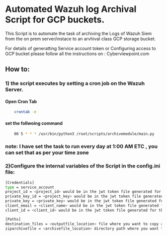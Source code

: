 # Automated Wazuh log Archival Script for GCP buckets.

This Script is to automate the task of archiving the Logs of Wazuh Siem from the on prem server/instace to an arvhival class GCP storage bucket.

For details of generatting Service account token or Configuring access to GCP bucket please follow all the instructions on : Cyberviewpoint.com

## How to:

### 1) the script executes by setting a cron job on the Wazuh Server.
#### Open Cron Tab
```sh
    crontab -e
```
#### set the follwoing command
```sh
    00 5 * * * /usr/bin/python3 /root/scripts/archivemodule/main.py
```
### note: I have set the task to run every day at 1:00 AM ETC , you can set that as per your time zone

### 2)Configure the internal variables of the Script in the config.ini file:
```sh
[Credentials]
type = service_account
project_id = <project_id> would be in the jwt token file generated for the service account
private_key_id = <project_key> would be in the jwt token file generated for the service account
private_key = <private_key> would be in the jwt token file generated for the service account
client_email = <client_name> would be in the jwt token file generated for the service account
client_id = <client_id> would be in the jwt token file generated for the service account

[Paths]
destination_files = <outputfile_location> file where you want to copy all the archive files of that day
ziparchivefile = <archivefile_location> directory path where you want to save the arched file path
```

